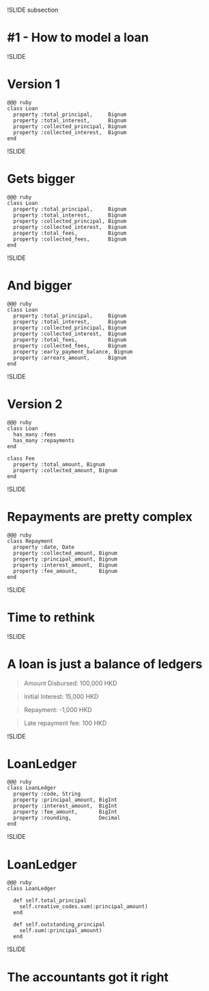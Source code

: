 !SLIDE subsection
# #1 - How to model a loan

!SLIDE
# Version 1
    @@@ ruby
    class Loan
      property :total_principal,     Bignum
      property :total_interest,      Bignum
      property :collected_principal, Bignum
      property :collected_interest,  Bignum
    end
    
!SLIDE
# Gets bigger
    @@@ ruby
    class Loan
      property :total_principal,     Bignum
      property :total_interest,      Bignum
      property :collected_principal, Bignum
      property :collected_interest,  Bignum
      property :total_fees,          Bignum
      property :collected_fees,      Bignum
    end

!SLIDE
# And bigger
    @@@ ruby
    class Loan
      property :total_principal,     Bignum
      property :total_interest,      Bignum
      property :collected_principal, Bignum
      property :collected_interest,  Bignum
      property :total_fees,          Bignum
      property :collected_fees,      Bignum
      property :early_payment_balance, Bignum
      property :arrears_amount,      Bignum
    end
    
!SLIDE
# Version 2
    @@@ ruby
    class Loan
      has_many :fees
      has_many :repayments
    end

    class Fee
      property :total_amount, Bignum
      property :collected_amount, Bignum
    end
    
!SLIDE
# Repayments are pretty complex
    @@@ ruby
    class Repayment
      property :date, Date
      property :collected_amount, Bignum
      property :principal_amount, Bignum
      property :interest_amount,  Bignum
      property :fee_amount,       Bignum
    end
    
!SLIDE
# Time to rethink

!SLIDE
# A loan is just a balance of ledgers

> Amount Disbursed: 100,000 HKD

> Initial Interest:  15,000 HKD

> Repayment:         -1,000 HKD

> Late repayment fee:   100 HKD

!SLIDE
# LoanLedger
    @@@ ruby
    class LoanLedger
      property :code, String
      property :principal_amount, BigInt
      property :interest_amount,  BigInt
      property :fee_amount,       BigInt
      property :rounding,         Decimal
    end

!SLIDE
# LoanLedger
    @@@ ruby
    class LoanLedger
    
      def self.total_principal
        self.creative_codes.sum(:principal_amount)
      end
      
      def self.outstanding_principal
        self.sum(:principal_amount)
      end
      
!SLIDE
# The accountants got it right
